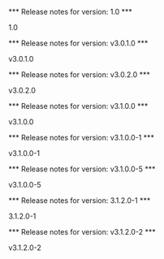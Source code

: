 

*** Release notes for version: 1.0 ***

1.0

*** Release notes for version: v3.0.1.0 ***

v3.0.1.0

*** Release notes for version: v3.0.2.0 ***

v3.0.2.0

*** Release notes for version: v3.1.0.0 ***

v3.1.0.0

*** Release notes for version: v3.1.0.0-1 ***

v3.1.0.0-1

*** Release notes for version: v3.1.0.0-5 ***

v3.1.0.0-5

*** Release notes for version: 3.1.2.0-1 ***

3.1.2.0-1

*** Release notes for version: v3.1.2.0-2 ***

v3.1.2.0-2